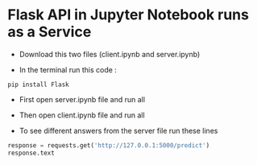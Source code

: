 # Flask API in Jupyter Notebook runs as a Service

- Download this two files (client.ipynb and server.ipynb)

- In the terminal run this code : 
```terminal
pip install Flask
```

- First open server.ipynb file and run all

- Then open client.ipynb file and run all

- To see different answers from the server file run these lines

```python
response = requests.get('http://127.0.0.1:5000/predict')
response.text
```
